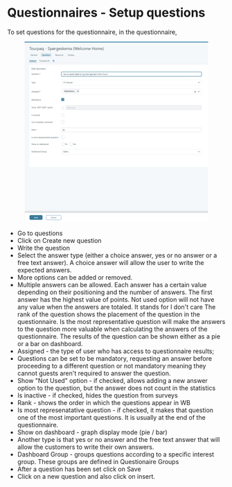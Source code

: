 # Questionnaires - Setup questions



To set questions for the questionnaire, in the questionnaire,&#x20;

<figure><img src="../../.gitbook/assets/image (1) (1) (1) (1) (1) (1) (1) (1) (1) (1) (1) (1) (1) (1) (1) (1) (1) (1) (1) (1) (1) (1) (1) (1) (1) (1) (1) (1) (1) (1) (1) (1) (1) (1) (1) (1) (1) (1) (1) (1).png" alt=""><figcaption></figcaption></figure>

* Go to questions&#x20;
* Click on Create new question&#x20;
* Write the question&#x20;
* Select the answer type (either a choice answer, yes or no answer or a free text answer). A choice answer will allow the user to write the expected answers.&#x20;
* More options can be added or removed.&#x20;
* Multiple answers can be allowed. Each answer has a certain value depending on their positioning and the number of answers. The first answer has the highest value of points. Not used option will not have any value when the answers are totaled. It stands for I don't care The rank of the question shows the placement of the question in the questionnaire. Is the most representative question will make the answers to the question more valuable when calculating the answers of the questionnaire. The results of the question can be shown either as a pie or a bar on dashboard.&#x20;
* Assigned - the type of user who has access to questionnaire results;
* Questions can be set to be mandatory, requesting an answer before proceeding to a different question or not mandatory meaning they cannot guests aren't required to answer the question.&#x20;
* Show "Not Used" option - if checked, allows adding a new answer option to the question, but the answer does not count in the statistics
* Is inactive - if checked, hides the question from surveys
* Rank - shows the order in which the questions appear in WB
* Is most represenatative question - if checked, it makes that question one of the most important questions. It is usually at the end of the questionnaire.
* Show on dashboard - graph display mode (pie / bar)
* Another type is that yes or no answer and the free text answer that will allow the customers to write their own answers.&#x20;
* Dashboard Group - groups questions according to a specific interest group. These groups are defined in Questionaire Groups
* After a question has been set click on Save
* Click on  a new question and also click on insert.
